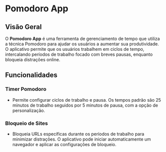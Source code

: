 # Pomodoro App

## Visão Geral
O **Pomodoro App** é uma ferramenta de gerenciamento de tempo que utiliza a técnica Pomodoro para ajudar os usuários a aumentar sua produtividade. O aplicativo permite que os usuários trabalhem em ciclos de tempo, intercalando períodos de trabalho focado com breves pausas, enquanto bloqueia distrações online.

## Funcionalidades

### Timer Pomodoro
- Permite configurar ciclos de trabalho e pausa. Os tempos padrão são 25 minutos de trabalho seguidos por 5 minutos de pausa, com a opção de personalização.

### Bloqueio de Sites
- Bloqueia URLs específicas durante os períodos de trabalho para minimizar distrações. O aplicativo pode iniciar automaticamente um navegador e aplicar as configurações de bloqueio.
